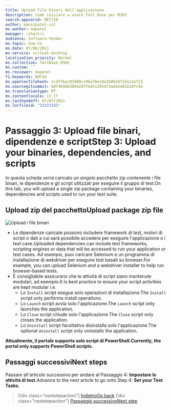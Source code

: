 ```yaml
---
title: Upload File binari dell'applicazione
description: Come iniziare a usare Test Base per M365
search.appverid: MET150
author: mansipatel-usl
ms.author: mapatel
manager: rshastri
audience: Software-Vendor
ms.topic: how-to
ms.date: 07/06/2021
ms.service: virtual-desktop
localization_priority: Normal
ms.collection: TestBase-M365
ms.custom: ''
ms.reviewer: mapatel
f1.keywords: NOCSH
ms.openlocfilehash: 1c4ff6ac03989cc9be70e18a1b8634f2da11e721
ms.sourcegitcommit: b0f464b6300e2977ed51395473a6b2e02b18fc9e
ms.translationtype: MT
ms.contentlocale: it-IT
ms.lasthandoff: 07/07/2021
ms.locfileid: "53323165"
---
```

# <a name="step-3-upload-your-binaries-dependencies-and-scripts"></a><span data-ttu-id="2d096-103">Passaggio 3: Upload file binari, dipendenze e script</span><span class="sxs-lookup"><span data-stu-id="2d096-103">Step 3: Upload your binaries, dependencies, and scripts</span></span>

<span data-ttu-id="2d096-104">In questa scheda verrà caricato un singolo pacchetto zip contenente i file binari, le dipendenze e gli script utilizzati per eseguire il gruppo di test.</span><span class="sxs-lookup"><span data-stu-id="2d096-104">On this tab, you will upload a single zip package containing your binaries, dependencies and scripts used to run your test suite.</span></span>

## <a name="upload-package-zip-file"></a><span data-ttu-id="2d096-105">Upload zip del pacchetto</span><span class="sxs-lookup"><span data-stu-id="2d096-105">Upload package zip file</span></span>

![Upload i file binari](Media/AddBinaries.png)

  - <span data-ttu-id="2d096-107">Le dipendenze caricate possono includere framework di test, motori di script o dati a cui sarà possibile accedere per eseguire l'applicazione o i test case.</span><span class="sxs-lookup"><span data-stu-id="2d096-107">Uploaded dependencies can include test frameworks, scripting engines or data that will be accessed to run your application or test cases.</span></span> <span data-ttu-id="2d096-108">Ad esempio, puoi caricare Selenium e un programma di installazione di webdriver per eseguire test basati su browser.</span><span class="sxs-lookup"><span data-stu-id="2d096-108">For example, you can upload Selenium and a webdriver installer to help run browser-based tests.</span></span>
  - <span data-ttu-id="2d096-109">È consigliabile assicurarsi che le attività di script siano mantenute modulari, ad esempio.</span><span class="sxs-lookup"><span data-stu-id="2d096-109">It is best practice to ensure your script activities are kept modular i.e.</span></span> 
    - <span data-ttu-id="2d096-110">Lo ```Install``` script esegue solo operazioni di installazione.</span><span class="sxs-lookup"><span data-stu-id="2d096-110">The ```Install``` script only performs install operations.</span></span>
    - <span data-ttu-id="2d096-111">Lo ```Launch``` script avvia solo l'applicazione.</span><span class="sxs-lookup"><span data-stu-id="2d096-111">The ```Launch``` script only launches the application.</span></span>
    - <span data-ttu-id="2d096-112">Lo ```Close``` script chiude solo l'applicazione.</span><span class="sxs-lookup"><span data-stu-id="2d096-112">The ```Close``` script only closes the application.</span></span>
    - <span data-ttu-id="2d096-113">Lo ```Uninstall``` script facoltativo disinstalla solo l'applicazione.</span><span class="sxs-lookup"><span data-stu-id="2d096-113">The optional ```Uninstall``` script only uninstalls the application.</span></span>

<span data-ttu-id="2d096-114">**Attualmente, il portale supporta solo script di PowerShell.**</span><span class="sxs-lookup"><span data-stu-id="2d096-114">**Currently, the portal only supports PowerShell scripts.**</span></span>


## <a name="next-steps"></a><span data-ttu-id="2d096-115">Passaggi successivi</span><span class="sxs-lookup"><span data-stu-id="2d096-115">Next steps</span></span> 

<span data-ttu-id="2d096-116">Passare all'articolo successivo per andare al Passaggio 4: **Impostare le attività di test.**</span><span class="sxs-lookup"><span data-stu-id="2d096-116">Advance to the next article to go onto Step 4: **Set your Test Tasks**.</span></span>
> [!div class="nextstepaction"]
> [<span data-ttu-id="2d096-117">Indietro</span><span class="sxs-lookup"><span data-stu-id="2d096-117">Go back</span></span>](uploadApplication.md)
> [!div class="nextstepaction"]
> [<span data-ttu-id="2d096-118">Passaggio successivo</span><span class="sxs-lookup"><span data-stu-id="2d096-118">Next step</span></span>](testtask.md)

